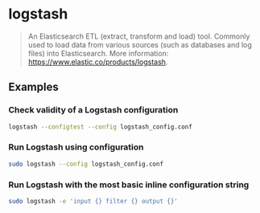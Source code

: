 # logstash

> An Elasticsearch ETL (extract, transform and load) tool. Commonly used to load data from various sources (such as databases and log files) into Elasticsearch. More information: <https://www.elastic.co/products/logstash>.

## Examples

### Check validity of a Logstash configuration

```bash
logstash --configtest --config logstash_config.conf
```

### Run Logstash using configuration

```bash
sudo logstash --config logstash_config.conf
```

### Run Logstash with the most basic inline configuration string

```bash
sudo logstash -e 'input {} filter {} output {}'
```
